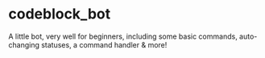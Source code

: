 # codeblock_bot
A little bot, very well for beginners, including some basic commands, auto-changing statuses, a command handler &amp; more!
